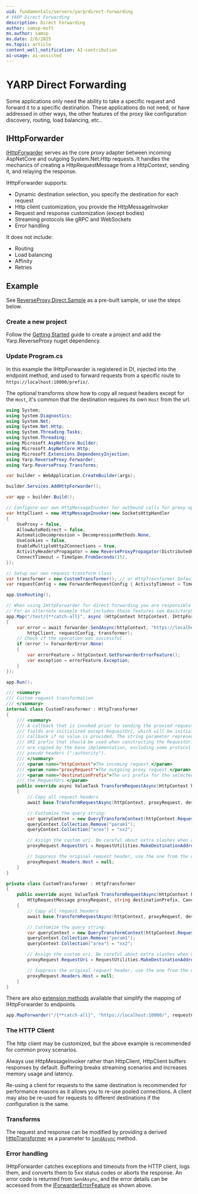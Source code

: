 ```yaml
---
uid: fundamentals/servers/yarp/direct-forwarding
# YARP Direct Forwarding
description: Direct Forwarding
author: samsp-msft
ms.author: samsp
ms.date: 2/6/2025
ms.topic: article
content_well_notification: AI-contribution
ai-usage: ai-assisted
---
```


# YARP Direct Forwarding

Some applications only need the ability to take a specific request and forward it to a specific destination. These applications do not need, or have addressed in other ways, the other features of the proxy like configuration discovery, routing, load balancing, etc..

## IHttpForwarder

[IHttpForwarder](xref:Yarp.ReverseProxy.Forwarder.IHttpForwarder) serves as the core proxy adapter between incoming AspNetCore and outgoing System.Net.Http requests. It handles the mechanics of creating a HttpRequestMessage from a HttpContext, sending it, and relaying the response.

IHttpForwarder supports:
- Dynamic destination selection, you specify the destination for each request
- Http client customization, you provide the HttpMessageInvoker
- Request and response customization (except bodies)
- Streaming protocols like gRPC and WebSockets
- Error handling

It does not include:
- Routing
- Load balancing
- Affinity
- Retries

## Example

See [ReverseProxy.Direct.Sample](https://github.com/microsoft/reverse-proxy/tree/release/latest/samples/ReverseProxy.Direct.Sample) as a pre-built sample, or use the steps below.

### Create a new project

Follow the [Getting Started](xref:getting-started) guide to create a project and add the Yarp.ReverseProxy nuget dependency.

### Update Program.cs

In this example the IHttpForwarder is registered in DI, injected into the endpoint method, and used to forward requests from a specific route to `https://localhost:10000/prefix/`.

The optional transforms show how to copy all request headers except for the `Host`, it's common that the destination requires its own `Host` from the url.

```C#
using System;
using System.Diagnostics;
using System.Net;
using System.Net.Http;
using System.Threading.Tasks;
using System.Threading;
using Microsoft.AspNetCore.Builder;
using Microsoft.AspNetCore.Http;
using Microsoft.Extensions.DependencyInjection;
using Yarp.ReverseProxy.Forwarder;
using Yarp.ReverseProxy.Transforms;

var builder = WebApplication.CreateBuilder(args);

builder.Services.AddHttpForwarder();

var app = builder.Build();

// Configure our own HttpMessageInvoker for outbound calls for proxy operations
var httpClient = new HttpMessageInvoker(new SocketsHttpHandler
{
    UseProxy = false,
    AllowAutoRedirect = false,
    AutomaticDecompression = DecompressionMethods.None,
    UseCookies = false,
    EnableMultipleHttp2Connections = true,
    ActivityHeadersPropagator = new ReverseProxyPropagator(DistributedContextPropagator.Current),
    ConnectTimeout = TimeSpan.FromSeconds(15),
});

// Setup our own request transform class
var transformer = new CustomTransformer(); // or HttpTransformer.Default;
var requestConfig = new ForwarderRequestConfig { ActivityTimeout = TimeSpan.FromSeconds(100) };

app.UseRouting();

// When using IHttpForwarder for direct forwarding you are responsible for routing, destination discovery, load balancing, affinity, etc..
// For an alternate example that includes those features see BasicYarpSample.
app.Map("/test/{**catch-all}", async (HttpContext httpContext, IHttpForwarder forwarder) =>
{
    var error = await forwarder.SendAsync(httpContext, "https://localhost:10000/",
        httpClient, requestConfig, transformer);
    // Check if the operation was successful
    if (error != ForwarderError.None)
    {
        var errorFeature = httpContext.GetForwarderErrorFeature();
        var exception = errorFeature.Exception;
    }
});

app.Run();

/// <summary>
/// Custom request transformation
/// </summary>
internal class CustomTransformer : HttpTransformer
{
    /// <summary>
    /// A callback that is invoked prior to sending the proxied request. All HttpRequestMessage
    /// fields are initialized except RequestUri, which will be initialized after the
    /// callback if no value is provided. The string parameter represents the destination
    /// URI prefix that should be used when constructing the RequestUri. The headers
    /// are copied by the base implementation, excluding some protocol headers like HTTP/2
    /// pseudo headers (":authority").
    /// </summary>
    /// <param name="httpContext">The incoming request.</param>
    /// <param name="proxyRequest">The outgoing proxy request.</param>
    /// <param name="destinationPrefix">The uri prefix for the selected destination server which can be used to create
    /// the RequestUri.</param>
    public override async ValueTask TransformRequestAsync(HttpContext httpContext, HttpRequestMessage proxyRequest, string destinationPrefix, CancellationToken cancellationToken)
    {
        // Copy all request headers
        await base.TransformRequestAsync(httpContext, proxyRequest, destinationPrefix, cancellationToken);

        // Customize the query string:
        var queryContext = new QueryTransformContext(httpContext.Request);
        queryContext.Collection.Remove("param1");
        queryContext.Collection["area"] = "xx2";

        // Assign the custom uri. Be careful about extra slashes when concatenating here. RequestUtilities.MakeDestinationAddress is a safe default.
        proxyRequest.RequestUri = RequestUtilities.MakeDestinationAddress("https://example.com", httpContext.Request.Path, queryContext.QueryString);

        // Suppress the original request header, use the one from the destination Uri.
        proxyRequest.Headers.Host = null;
    }
}
```

```C#
private class CustomTransformer : HttpTransformer
{
    public override async ValueTask TransformRequestAsync(HttpContext httpContext,
        HttpRequestMessage proxyRequest, string destinationPrefix, CancellationToken cancellationToken)
    {
        // Copy all request headers
        await base.TransformRequestAsync(httpContext, proxyRequest, destinationPrefix, cancellationToken);

        // Customize the query string:
        var queryContext = new QueryTransformContext(httpContext.Request);
        queryContext.Collection.Remove("param1");
        queryContext.Collection["area"] = "xx2";

        // Assign the custom uri. Be careful about extra slashes when concatenating here. RequestUtilities.MakeDestinationAddress is a safe default.
        proxyRequest.RequestUri = RequestUtilities.MakeDestinationAddress("https://example.com", httpContext.Request.Path, queryContext.QueryString);

        // Suppress the original request header, use the one from the destination Uri.
        proxyRequest.Headers.Host = null;
    }
}
```

There are also [extension methods](xref:Microsoft.AspNetCore.Builder.DirectForwardingIEndpointRouteBuilderExtensions) available that simplify the mapping of IHttpForwarder to endpoints.

```C#
app.MapForwarder("/{**catch-all}", "https://localhost:10000/", requestConfig, transformer, httpClient);
```

### The HTTP Client

The http client may be customized, but the above example is recommended for common proxy scenarios.

Always use HttpMessageInvoker rather than HttpClient, HttpClient buffers responses by default. Buffering breaks streaming scenarios and increases memory usage and latency.

Re-using a client for requests to the same destination is recommended for performance reasons as it allows you to re-use pooled connections. A client may also be re-used for requests to different destinations if the configuration is the same.

### Transforms

The request and response can be modified by providing a derived [HttpTransformer](xref:Yarp.ReverseProxy.Forwarder.HttpTransformer) as a parameter to [`SendAsync`](xref:Yarp.ReverseProxy.Forwarder.IHttpForwarder) method.

### Error handling

IHttpForwarder catches exceptions and timeouts from the HTTP client, logs them, and converts them to 5xx status codes or aborts the response. An error code is returned from `SendAsync`, and the error details can be accessed from the [IForwarderErrorFeature](xref:Yarp.ReverseProxy.Forwarder.IForwarderErrorFeature) as shown above.
